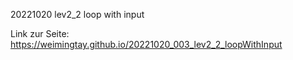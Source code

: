 20221020 lev2_2 loop with input

Link zur Seite: https://weimingtay.github.io/20221020_003_lev2_2_loopWithInput
